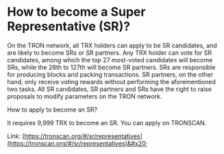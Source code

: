 # How to become a Super Representative (SR)?

On the TRON network, all TRX holders can apply to be SR candidates, and are likely to become SRs or SR partners. Any TRX holder can vote for SR candidates, among which the top 27 most-voted candidates will become SRs, while the 28th to 127th will become SR partners. SRs are responsible for producing blocks and packing transactions. SR partners, on the other hand, only receive voting rewards without performing the aforementioned two tasks. All SR candidates, SR partners and SRs have the right to raise proposals to modify parameters on the TRON network.

&#x20;

How to apply to become an SR?

It requires 9,999 TRX to become an SR. You can apply on TRONSCAN.

Link: [https://tronscan.org/#/sr/representatives](https://tronscan.org/#/sr/representatives)&#x20;
